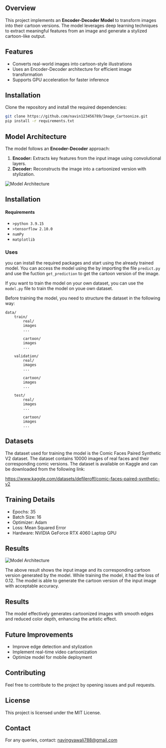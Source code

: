 ## Overview
This project implements an **Encoder-Decoder Model** to transform images into their cartoon versions. The model leverages deep learning techniques to extract meaningful features from an image and generate a stylized cartoon-like output.

## Features
- Converts real-world images into cartoon-style illustrations
- Uses an Encoder-Decoder architecture for efficient image transformation
- Supports GPU acceleration for faster inference

## Installation
Clone the repository and install the required dependencies:
```bash
git clone https://github.com/navin123456789/Image_Cartoonize.git
pip install -r requirements.txt
```

## Model Architecture
The model follows an **Encoder-Decoder** approach:
1. **Encoder:** Extracts key features from the input image using convolutional layers.
2. **Decoder:** Reconstructs the image into a cartoonized version with stylization.

![Model Architecture](images/real2comic_V1.h5.png)

## Installation
#### Requirements
- `>python 3.9.15`
- `>tensorflow 2.10.0`
- `numPy`
- `matplotlib`


### Uses
you can install the required packages and start using the already trained model. You can access the model using the by importing the file `predict.py` and use the fuction `get_prediction` to get the cartoon version of the image.

If you want to train the model on your own dataset, you can use the `model.py` file to train the model on youe own dataset.

Before training the model, you need to structure the dataset in the following way:

```
data/
    train/
        real/
        images
        ...

        cartoon/
        images
        ...

    validation/
        real/
        images
        ...

        cartoon/
        images
        ...

    test/
        real/
        images
        ...

        cartoon/
        images
        ...
```

## Datasets

The dataset used for training the model is the Comic Faces Paired Synthetic V2 dataset. The dataset contains 10000 images of real faces and their corresponding comic versions. The dataset is available on Kaggle and can be downloaded from the following link:

<https://www.kaggle.com/datasets/defileroff/comic-faces-paired-synthetic-v2>

## Training Details
- Epochs: 35
- Batch Size: 16
- Optimizer: Adam
- Loss: Mean Squared Error
- Hardware: NVIDIA GeForce RTX 4060 Laptop GPU

## Results
![Model Architecture](images/prediction.png)

The above result shows the input image and its corresponding cartoon version generated by the model. While training the model, it had the loss of 0.12. The model is able to generate the cartoon version of the input image with acceptable accuracy.


## Results
The model effectively generates cartoonized images with smooth edges and reduced color depth, enhancing the artistic effect.

## Future Improvements
- Improve edge detection and stylization
- Implement real-time video cartoonization
- Optimize model for mobile deployment

## Contributing
Feel free to contribute to the project by opening issues and pull requests.

## License
This project is licensed under the MIT License.

## Contact
For any queries, contact: navingyawali788@gmail.com

